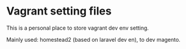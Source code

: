 # Vagrant setting files

This is a personal place to store vagrant dev env setting.

Mainly used: homestead2 (based on laravel dev en), to dev magento.